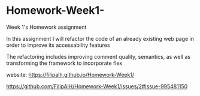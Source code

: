# Homework-Week1-
Week 1's Homework assignment


In this assignment I will refactor the code of an already existing web page in order to improve its accessability features

The refactoring includes improving comment quality, semantics, as well as transforming the framework to incorporate flex

website: https://filipalh.github.io/Homework-Week1/

https://github.com/FilipAlH/Homework-Week1/issues/2#issue-995481150
                  


